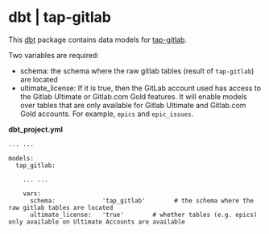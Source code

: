 # dbt | tap-gitlab

This [dbt](https://github.com/fishtown-analytics/dbt) package contains data models for [tap-gitlab](https://gitlab.com/meltano/tap-gitlab).

Two variables are required:
* schema: the schema where the raw gitlab tables (result of `tap-gitlab`) are located
* ultimate_license: If it is true, then the GitLab account used has access to the Gitlab Ultimate or Gitlab.com Gold features. It will enable models over tables that are only available for Gitlab Ultimate and Gitlab.com Gold accounts. For example, `epics` and `epic_issues`.

**dbt_project.yml**
```
... ...

models:
  tap_gitlab:

    ... ...

    vars:
      schema:             'tap_gitlab'        # the schema where the raw gitlab tables are located
      ultimate_license:   'true'        # whether tables (e.g. epics) only available on Ultimate Accounts are available
```
